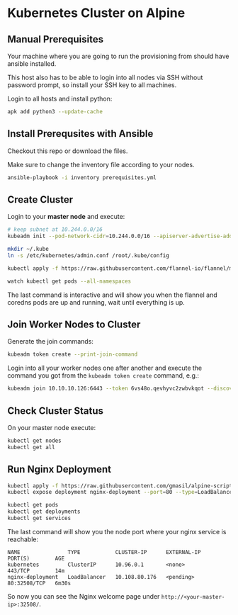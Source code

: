 # Kubernetes Cluster on Alpine

## Manual Prerequisites

Your machine where you are going to run the provisioning from should have ansible installed.

This host also has to be able to login into all nodes via SSH without password prompt, so install your SSH key to all machines.

Login to all hosts and install python:

```bash
apk add python3 --update-cache
```

## Install Prerequsites with Ansible

Checkout this repo or download the files.

Make sure to change the inventory file according to your nodes.

```bash
ansible-playbook -i inventory prerequisites.yml
```

## Create Cluster

Login to your **master node** and execute:

```bash
# keep subnet at 10.244.0.0/16
kubeadm init --pod-network-cidr=10.244.0.0/16 --apiserver-advertise-address 10.1.1.1

mkdir ~/.kube
ln -s /etc/kubernetes/admin.conf /root/.kube/config

kubectl apply -f https://raw.githubusercontent.com/flannel-io/flannel/master/Documentation/kube-flannel.yml

watch kubectl get pods --all-namespaces
```

The last command is interactive and will show you when the flannel and coredns pods are up and running, wait until everything is up.


## Join Worker Nodes to Cluster

Generate the join commands:

```bash
kubeadm token create --print-join-command
```

Login into all your worker nodes one after another and execute the command you got from the `kubeadm token create` command, e.g.:

```bash
kubeadm join 10.10.10.126:6443 --token 6vs48o.qevhyvc2zwbvkqot --discovery-token-ca-cert-hash sha256:df9ce7d4b3e7d727802fb292851c3b756a15596c8158b5386fd9a450aa2a8ad8
```

## Check Cluster Status

On your master node execute:

```bash
kubectl get nodes
kubectl get all
```

## Run Nginx Deployment

```bash
kubectl apply -f https://raw.githubusercontent.com/gmasil/alpine-scripts/master/nginx-deployment.yaml
kubectl expose deployment nginx-deployment --port=80 --type=LoadBalancer

kubectl get pods
kubectl get deployments
kubectl get services
```

The last command will show you the node port where your nginx service is reachable:

```
NAME               TYPE           CLUSTER-IP      EXTERNAL-IP   PORT(S)        AGE
kubernetes         ClusterIP      10.96.0.1       <none>        443/TCP        14m
nginx-deployment   LoadBalancer   10.108.80.176   <pending>     80:32508/TCP   6m30s
```

So now you can see the Nginx welcome page under `http://<your-master-ip>:32508/`.
